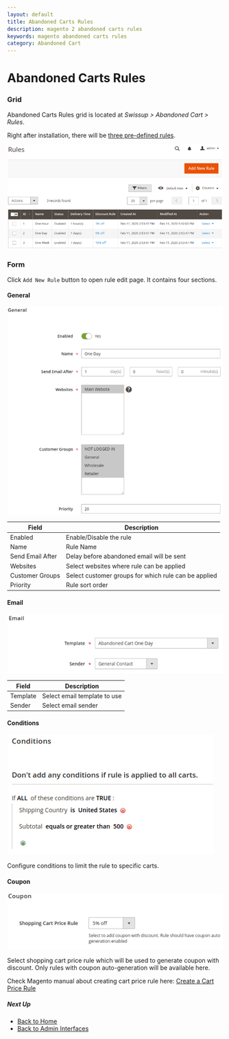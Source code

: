 ```yaml
---
layout: default
title: Abandoned Carts Rules
description: magento 2 abandoned carts rules
keywords: magento abandoned carts rules
category: Abandoned Cart
---
```


# Abandoned Carts Rules

### Grid

Abandoned Carts Rules grid is located at _Swissup > Abandoned Cart > Rules_.

Right after installation, there will be
[three pre-defined rules](/m2/extensions/abandoned-cart/pre-defined-rules-and-templates/).

![Abandoned Carts Rules](/images/m2/abandoned-cart/backend/rules-grid.png)

### Form

Click `Add New Rule` button to open rule edit page. It contains four sections.

#### General

![Rule Form General](/images/m2/abandoned-cart/backend/rule-form-general.png)

Field            | Description
-----------------|------------------------------------------------------
Enabled          | Enable/Disable the rule
Name             | Rule Name
Send Email After | Delay before abandoned email will be sent
Websites         | Select websites where rule can be applied
Customer Groups  | Select customer groups for which rule can be applied
Priority         | Rule sort order

#### Email

![Rule Form Email](/images/m2/abandoned-cart/backend/rule-form-email.png)

Field    | Description
---------|------------------------------------------------------
Template | Select email template to use
Sender   | Select email sender

#### Conditions

![Rule Form Conditions](/images/m2/abandoned-cart/backend/rule-form-conditions.png)

Configure conditions to limit the rule to specific carts.

#### Coupon

![Rule Form Coupon](/images/m2/abandoned-cart/backend/rule-form-coupon.png)

Select shopping cart price rule which will be used to generate coupon with discount.
Only rules with coupon auto-generation will be available here.

Check Magento manual about creating cart price rule here:
[Create a Cart Price Rule](https://docs.magento.com/m2/ce/user_guide/marketing/price-rules-cart-create.html)

##### Next Up

 -  [Back to Home](/m2/extensions/abandoned-cart/)
 -  [Back to Admin Interfaces](/m2/extensions/abandoned-cart/backend/)
